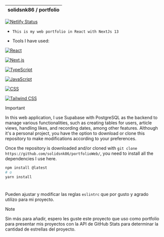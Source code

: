 | solidsnk86 / portfolio  |
--------------------------|

[![Netlify Status](https://api.netlify.com/api/v1/badges/5d10895b-1156-44e7-902b-6eb317642eb5/deploy-status)](https://app.netlify.com/sites/solidsnk86/deploys)

- `This is my web portfolio in React with NextJs 13`

* Tools I have used:

[![React](https://img.shields.io/badge/React-%2320232a.svg?style=for-the-badge&logo=react&logoColor=%2361DAFB)](https://reactjs.org/)

[![Next.js](https://img.shields.io/badge/Next.js-%23000000.svg?style=for-the-badge&logo=next.js&logoColor=white)](https://nextjs.org/)

[![TypeScript](https://img.shields.io/badge/TypeScript-%23007ACC.svg?style=for-the-badge&logo=typescript&logoColor=white)](https://www.typescriptlang.org/)

[![JavaScript](https://img.shields.io/badge/JavaScript-%23F7DF1E.svg?style=for-the-badge&logo=javascript&logoColor=black)](https://developer.mozilla.org/en-US/docs/Web/JavaScript)

[![CSS](https://img.shields.io/badge/CSS-%231572B6.svg?style=for-the-badge&logo=css3&logoColor=white)](https://developer.mozilla.org/en-US/docs/Web/CSS)

[![Tailwind CSS](https://img.shields.io/badge/Tailwind%20CSS-%2338B2AC.svg?style=for-the-badge&logo=tailwind-css&logoColor=white)](https://tailwindcss.com/)

> [!Important]
> In this web application, I use Supabase with PostgreSQL as the backend to manage various functionalities, such as creating tables for users, article views, handling likes, and recording dates, among other features. Although it's a personal project, you have the option to download or clone this repository to make modifications according to your preferences.

Once the repository is downloaded and/or cloned with `git clone https://github.com/solidsnk86/portfolioWeb/`, you need to install all the dependencies I use here.

```bash
npm install @latest
# o
yarn install
```
#

Pueden ajustar y modificar las reglas `eslintrc` que por gusto y agrado utilizo para mi proyecto.

> [!Note]
> Sin más para añadir, espero les guste este proyecto que uso como portfolio para presentar mis proyectos
> con la API de GitHub Stats para determinar la cantidad de estrellas del proyecto.


